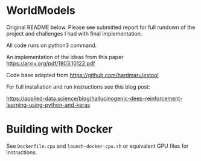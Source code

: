 # WorldModels

Original README below.  Please see submitted report for full rundown of the project and challenges I had with final implementation.

All code runs on python3 command.




An implementation of the ideas from this paper https://arxiv.org/pdf/1803.10122.pdf

Code base adapted from https://github.com/hardmaru/estool

For full installation and run instructions see this blog post:

https://applied-data.science/blog/hallucinogenic-deep-reinforcement-learning-using-python-and-keras


# Building with Docker

See `Dockerfile.cpu` and `launch-docker-cpu.sh` or equivalent GPU files for instructions.
